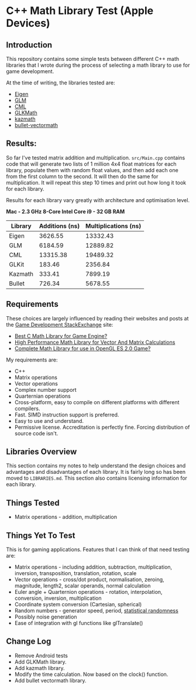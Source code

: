 C++ Math Library Test (Apple Devices)
=====================

Introduction
------------
This repository contains some simple tests between different C++ math libraries that I wrote during the process of selecting a math library to use for game development.

At the time of writing, the libraries tested are:

* [Eigen](http://eigen.tuxfamily.org)
* [GLM](http://glm.g-truc.net/)
* [CML](http://cmldev.net/)
* [GLKMath](http://developer.apple.com/library/mac/#documentation/GLkit/Reference/GLKit_Collection/_index.html)
* [kazmath](https://github.com/Kazade/kazmath)
* [bullet-vectormath](http://bullet.svn.sourceforge.net/viewvc/bullet/trunk/Extras/vectormathlibrary/)
  
Results:
----------------------------------------------

So far I've tested matrix addition and multiplication. `src/Main.cpp` contains
code that will generate two lists of 1 million 4x4 float matrices for each
library, populate them with random float values, and then add each one from the
first column to the second. It will then do the same for multiplication. It
will repeat this step 10 times and print out how long it took for each library.

Results for each library vary greatly with architecture and optimisation level.

**Mac - 2.3 GHz 8-Core Intel Core i9 - 32 GB RAM**

| Library | Additions (ns) | Multiplications (ns) |
|---------|----------------|----------------------|
| Eigen   | 3626.55        | 13332.43             |
| GLM     | 6184.59        | 12889.82             |
| CML     | 13315.38       | 19489.32             |
| GLKit   | 183.46         | 2356.84              |
| Kazmath | 333.41         | 7899.19              |
| Bullet  | 726.34         | 5678.55              |
Requirements
------------

These choices are largely influenced by reading their websites and posts at
the [Game Development StackExchange](http://gamedev.stackexchange.com/) site:

* [Best C Math Library for Game
  Engine?](http://gamedev.stackexchange.com/questions/9924/best-c-math-library-for-game-engine)
* [High Performance Math Library for Vector And Matrix
  Calculations](http://stackoverflow.com/questions/5935075/high-performance-math-library-for-vector-and-matrix-calculations)
* [Complete Math Library for use in OpenGL ES 2.0
  Game?](http://gamedev.stackexchange.com/questions/8234/complete-math-library-for-use-in-opengl-es-2-0-game)

My requirements are:

* C++
* Matrix operations
* Vector operations
* Complex number support
* Quarternian operations
* Cross-platform, easy to compile on different platforms with different
  compilers.
* Fast. SIMD instruction support is preferred.
* Easy to use and understand.
* Permissive license. Accreditation is perfectly fine. Forcing distribution of
  source code isn't.

Libraries Overview
------------------
This section contains my notes to help understand the design choices and
advantages and disadvantages of each library. It is fairly long so has been
moved to `LIBRARIES.md`. This section also contains licensing information for
each library.

Things Tested
-------------
* Matrix operations - addition, multiplication

Things Yet To Test
------------------
This is for gaming applications. Features that I can think of that need testing
are:

* Matrix operations - including addition, subtraction, multiplication,
  inversion, transposition, translation, rotation, scale
* Vector operations - cross/dot product, normalisation, zeroing, magnitude,
  length2, scalar operands, normal calculation
* Euler angle + Quarternion operations - rotation, interpolation,
  conversion, inversion, multiplication
* Coordinate system conversion (Cartesian, spherical)
* Random numbers - generator speed, period, [statistical
  randomness](http://en.wikipedia.org/wiki/Diehard_tests)
* Possibly noise generation
* Ease of integration with gl functions like glTranslate()

Change Log
-----------

- Remove Android tests
- Add GLKMath library.
- Add kazmath library.
- Modify the time calculation. Now based on the clock() function.
- Add bullet vectormath library.
